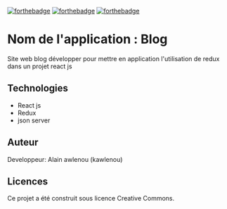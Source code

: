 [![forthebadge](https://forthebadge.com/images/badges/cc-0.svg)](https://forthebadge.com) [![forthebadge](https://forthebadge.com/images/badges/made-with-javascript.svg)](https://forthebadge.com) [![forthebadge](https://forthebadge.com/images/badges/uses-css.svg)](https://forthebadge.com)

# Nom de l'application : Blog

Site web blog développer pour mettre en application l'utilisation de redux dans un projet react js

## Technologies
- React js
- Redux 
- json server

## Auteur

 Developpeur: Alain awlenou (kawlenou)

## Licences

Ce projet a été construit sous licence Creative Commons.
